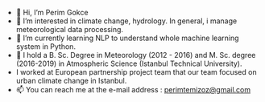 - 👋 Hi, I’m Perim Gokce
- 👀 I’m interested in climate change, hydrology. In general, i manage meteorological data processing. 
- 🌱 I’m currently learning NLP to understand whole machine learning system in Python.
- 💞 I hold a B. Sc. Degree in Meteorology (2012 - 2016) and M. Sc. degree (2016-2019) in Atmospheric Science (Istanbul Technical University).
-  I worked at European partnership project team that our team focused on urban climate change in Istanbul.
- 📫 You can reach me at the e-mail address : perimtemizoz@gmail.com

<!---
perimtemizoz/perimtemizoz is a ✨ special ✨ repository because its `README.md` (this file) appears on your GitHub profile.
You can click the Preview link to take a look at your changes.
--->
